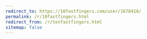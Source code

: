 ```yaml
---
redirect_to: https://10fastfingers.com/user/1678418/
permalink: /r/10fastfingers.html
redirect_from: /r/tenfastfingers.html
sitemap: false
---
```

